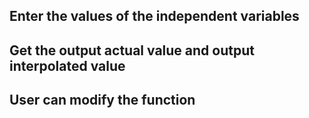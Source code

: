 ## Enter the values of the independent variables
## Get the output actual value and output interpolated value
## User can modify the function
